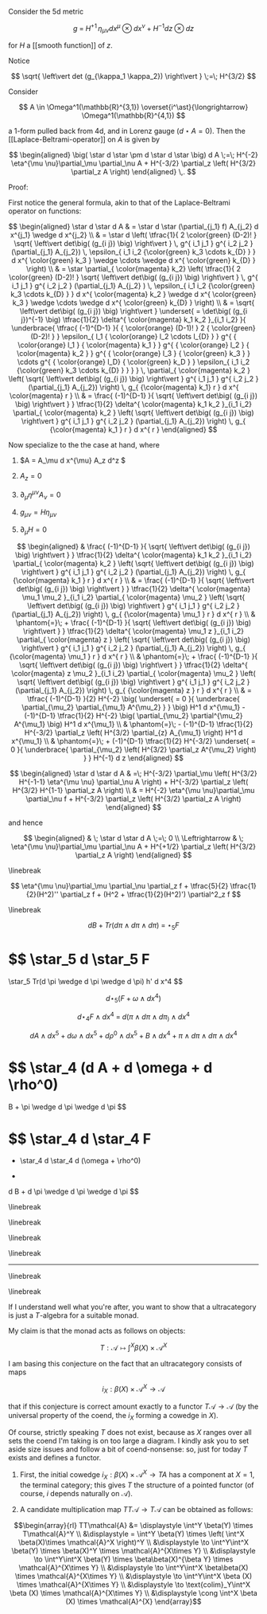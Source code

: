


Consider the 5d metric

$$
  g
  \;=\;
  H^{+1} \, \eta_{\mu \nu} d x^\mu \otimes d x^\nu 
    + 
  H^{-1} d z \otimes d z
$$

for $H$ a [[smooth function]] of $z$.

Notice

$$
  \sqrt{
    \left\vert
      det (g_{\kappa_1 \kappa_2})
    \right\vert
  }
  \;=\;
  H^{3/2}
$$

Consider 

$$
  A
  \in 
  \Omega^1(\mathbb{R}^{3,1})
  \overset{i^\ast}{\longrightarrow}
  \Omega^1(\mathbb{R}^{4,1})
$$

a 1-form pulled back from 4d, and in Lorenz gauge ($d \star A = 0$). Then the [[Laplace-Beltrami-operator]] on $A$ is given by

$$
  \begin{aligned}
    \big( 
      \star d \star \pm d \star d \star 
    \big) 
    d A
    \;=\;
    H^{-2} \eta^{\mu \nu}\partial_\mu \partial_\nu A
    +
    H^{-3/2}
    \partial_z
    \left(
      H^{3/2} \partial_z A
    \right)
  \end{aligned}
  \,.
$$

Proof:

First notice the general formula, akin to that of the Laplace-Beltrami operator on functions:

$$
  \begin{aligned}
    \star d \star d A
    & =
    \star d \star (\partial_{j_1} f) A_{j_2} d x^{j_1} \wedge d x^{j_2}
    \\
    & = 
    \star d
    \left( 
      \tfrac{1}{ 2 \color{green}  (D-2)! }
      \sqrt{
        \left\vert
           det\big( (g_{i j}) \big)
        \right\vert
      }
      \,
      g^{ i_1  j_1 } 
      g^{ i_2  j_2 } 
      (\partial_{j_1} A_{j_2})
      \,
      \epsilon_{
        i_1 i_2
        {\color{green} k_3 \cdots k_{D} }
      }
      d x^{
        \color{green} k_3
      } 
      \wedge \cdots \wedge 
      d x^{
        \color{green} k_{D}
      }
    \right)
    \\
    & =
    \star
    \partial_{ \color{magenta} k_2}
    \left( 
      \tfrac{1}{ 2 \color{green} (D-2)! }
      \sqrt{
        \left\vert
           det\big( (g_{i j}) \big)
        \right\vert
      }
      \,
      g^{ i_1 j_1 } 
      g^{ i_2 j_2 } 
      (\partial_{j_1} A_{j_2} )
      \,
      \epsilon_{
        i_1 i_2
        {\color{green} k_3 \cdots k_{D} }
      }
      d x^{ \color{magenta} k_2 }
      \wedge 
      d x^{
        \color{green} k_3
      } \wedge \cdots \wedge 
      d x^{
        \color{green} k_{D}
      }
    \right)
    \\
    & =
    \sqrt{
      \left\vert
        det\big( (g_{i j}) \big)
      \right\vert
    }
    \underset{
      = 
      \det\big( (g_{i j})^{-1}  \big)
      \tfrac{1}{2}
      \delta^{ \color{magenta} k_1 k_2 }_{i_1 i_2}
    }{
    \underbrace{
    \tfrac{
      (-1)^{D-1}
    }{ 
       { \color{orange} (D-1)! }
       2 { \color{green} (D-2)! }
    }
    \epsilon_{ 
      l_1
      { \color{orange} l_2 \cdots l_{D} }
    }
    g^{ 
      { \color{orange} l_1 }
      { \color{magenta} k_1  } 
    }
    g^{ 
      { \color{orange} l_2 }
      { \color{magenta} k_2  } 
    }
    g^{ 
      { \color{orange} l_3 }
      { \color{green} k_3  } 
    }
    \cdots
    g^{ 
      { \color{orange} l_D} 
      { \color{green} k_D } 
    }
    \epsilon_{
      i_1 i_2
      {\color{green} k_3 \cdots k_{D} }
    }
    }
    }
    \,
    \partial_{ \color{magenta} k_2 }
    \left( 
      \sqrt{
        \left\vert
          det\big( (g_{i j}) \big)
        \right\vert
      }
      g^{ i_1  j_1 } 
      g^{ i_2  j_2 } 
      (\partial_{j_1} A_{j_2})
    \right)    
    \, 
    g_{ {\color{magenta} k_1} r }
    d x^{ \color{magenta} r  }
    \\
    & =
    \frac{
      (-1)^{D-1}
    }{  
       \sqrt{
        \left\vert
          det\big( (g_{i j}) \big)
        \right\vert
      }
    }
    \tfrac{1}{2}
    \delta^{ \color{magenta} k_1 k_2 }_{i_1 i_2}
    \partial_{ \color{magenta} k_2 }
    \left( 
      \sqrt{
        \left\vert
          det\big( (g_{i j}) \big)
        \right\vert
      }
      g^{ i_1  j_1 } 
      g^{ i_2  j_2 } 
      (\partial_{j_1} A_{j_2})
    \right)    
    \,
    g_{ {\color{magenta} k_1 } r }
    d x^{  r }
  \end{aligned}
$$

Now specialize to the the case at hand, where 

1. $A = A_\mu d x^{\mu} A_z d^z $ 

1. $A_z = 0$

1. $\partial_\mu \eta^{\mu \nu} A_\nu = 0$ 

1. $g_{\mu \nu} = H \eta_{\mu \nu}$

1. $\partial_\mu H = 0$

$$
  \begin{aligned}
    & 
    \frac{
      (-1)^{D-1}
    }{  
       \sqrt{
        \left\vert
          det\big( (g_{i j}) \big)
        \right\vert
      }
    }
    \tfrac{1}{2}
    \delta^{ \color{magenta} k_1 k_2 }_{i_1 i_2}
    \partial_{ \color{magenta} k_2 }
    \left( 
      \sqrt{
        \left\vert
          det\big( (g_{i j}) \big)
        \right\vert
      }
      g^{ i_1  j_1 } 
      g^{ i_2  j_2 } 
      (\partial_{j_1} A_{j_2})
    \right)    
    \,
    g_{ {\color{magenta} k_1 } r }
    d x^{  r }
    \\
    & =
    \frac{
      (-1)^{D-1}
    }{  
       \sqrt{
        \left\vert
          det\big( (g_{i j}) \big)
        \right\vert
      }
    }
    \tfrac{1}{2}
    \delta^{ \color{magenta} \mu_1 \mu_2 }_{i_1 i_2}
    \partial_{ \color{magenta} \mu_2 }
    \left( 
      \sqrt{
        \left\vert
          det\big( (g_{i j}) \big)
        \right\vert
      }
      g^{ i_1  j_1 } 
      g^{ i_2  j_2 } 
      (\partial_{j_1} A_{j_2})
    \right)    
    \,
    g_{ {\color{magenta} \mu_1 } r }
    d x^{  r }
    \\
    & \phantom{=}\;
    +
    \frac{
      (-1)^{D-1}
    }{  
       \sqrt{
        \left\vert
          det\big( (g_{i j}) \big)
        \right\vert
      }
    }
    \tfrac{1}{2}
    \delta^{ \color{magenta} \mu_1 z }_{i_1 i_2}
    \partial_{ \color{magenta} z }
    \left( 
      \sqrt{
        \left\vert
          det\big( (g_{i j}) \big)
        \right\vert
      }
      g^{ i_1  j_1 } 
      g^{ i_2  j_2 } 
      (\partial_{j_1} A_{j_2})
    \right)    
    \,
    g_{ {\color{magenta} \mu_1 } r }
    d x^{  r }
    \\
    & \phantom{=}\;
    +
    \frac{
      (-1)^{D-1}
    }{  
       \sqrt{
        \left\vert
          det\big( (g_{i j}) \big)
        \right\vert
      }
    }
    \tfrac{1}{2}
    \delta^{ \color{magenta} z \mu_2 }_{i_1 i_2}
    \partial_{ \color{magenta} \mu_2 }
    \left( 
      \sqrt{
        \left\vert
          det\big( (g_{i j}) \big)
        \right\vert
      }
      g^{ i_1  j_1 } 
      g^{ i_2  j_2 } 
      (\partial_{j_1} A_{j_2})
    \right)    
    \,
    g_{ {\color{magenta} z } r }
    d x^{  r }
    \\
    & =
    \tfrac{
      (-1)^{D-1}
    }{2}
    H^{-2}
    \big(
      \underset{
        = 0
      }{
      \underbrace{
      \partial_{\mu_2}
      \partial_{\mu_1}
      A^{\mu_2}
      }
      }
    \big)
    H^1
    d x^{\mu_1}
    -
    (-1)^{D-1}
    \tfrac{1}{2}
    H^{-2}
    \big(
      \partial_{\mu_2}
      \partial^{\mu_2}
    A^{\mu_1}
    \big)
    H^1
    d x^{\mu_1}
    \\
    & \phantom{=}\;
    -
    (-1)^{D-1}
    \tfrac{1}{2}
    H^{-3/2}
    \partial_z
    \left( 
      H^{3/2}
      \partial_{z}
      A_{\mu_1}
    \right)
    H^1
    d x^{\mu_1}
    \\
    & \phantom{=}\;
    +
    (-1)^{D-1}
    \tfrac{1}{2}
    H^{-3/2}
    \underset{
      = 0
    }{
    \underbrace{
    \partial_{\mu_2}
    \left( 
      H^{3/2}
      \partial_z
      A^{\mu_2}
    \right)
    }
    }
    H^{-1} d z
  \end{aligned}
$$

$$
  \begin{aligned}
    \star d \star d A
    & =\;
    H^{-3/2} 
    \partial_\mu 
    \left(
      H^{3/2} H^{-1-1} \eta^{\mu \nu} \partial_\nu A
    \right)
    +
    H^{-3/2}
    \partial_z
    \left(
      H^{3/2} H^{1-1} \partial_z A
    \right)
    \\
    & =
    H^{-2} \eta^{\mu \nu}\partial_\mu \partial_\nu f
    +
    H^{-3/2}
    \partial_z
    \left(
      H^{3/2} \partial_z A
    \right)
  \end{aligned}
$$

and hence

$$
  \begin{aligned}
    & 
    \; \star d \star d A \;=\; 0
    \\
    \Leftrightarrow
    &
    \;
    \eta^{\mu \nu}\partial_\mu \partial_\nu A
    +
    H^{+1/2}
    \partial_z
    \left(
      H^{3/2} \partial_z A
    \right)
  \end{aligned}
$$

\linebreak

$$
    \eta^{\mu \nu}\partial_\mu \partial_\nu \partial_z f
    +
    \tfrac{5}{2}
    \tfrac{1}{2}(H^2)''
    \partial_z f
    +
    (H^2 + \tfrac{1}{2}(H^2)') \partial^2_z f
$$


\linebreak

$$
  d B + Tr(d \pi \wedge d \pi \wedge d \pi)
  \;=\;
  \star_{5} F
$$

$$
  \star_5
  d \star_5 F 
  =
  \star_5
  Tr(d \pi \wedge d \pi \wedge d \pi) h' d x^4
$$

$$
  d \star_5 
  \big( 
    F + \omega \wedge d x^4
  \big)  
$$

$$
  d \star_4 F \wedge d x^4
  \;=\;
  d \big( \pi \wedge d \pi \wedge d \pi _\big) \wedge d x^4
$$

$$
  d A \wedge d x^5
  +
  d \omega \wedge d x^5
  + 
  d \rho^0 \wedge d x^5
  +
  B \wedge d x^4
  + 
  \pi \wedge d \pi \wedge d \pi \wedge d x^4
$$

$$
  \star_4
  (d A + d \omega + d \rho^0)
  = 
   B + \pi \wedge d \pi \wedge d \pi
$$

$$
  \star_4 d \star_4 F 
  = 
  - \star_4 d \star_4 d (\omega + \rho^0)
  +
  d B + d \pi \wedge d \pi \wedge d \pi
$$



\linebreak


\linebreak

\linebreak
  
\linebreak

***


\linebreak

\linebreak


If I understand well what you're after, you want to show that a ultracategory is just a $T$-algebra for a suitable monad.

My claim is that the monad acts as follows on objects:

$$ T : \mathcal{A} \mapsto \int^X \beta(X)\times \mathcal{A}^X $$ 

I am basing this conjecture on the fact that an ultracategory consists of maps

$$ i_X : \beta(X)\times \mathcal{A}^X \to \mathcal{A} $$ 

that if this conjecture is correct amount exactly to a functor $T\mathcal{A} \to \mathcal{A}$ (by the universal property of the coend, the $i_X$ forming a cowedge in $X$).

Of course, strictly speaking $T$ does not exist, because as $X$ ranges over all sets the coend I'm taking is on too large a diagram. I kindly ask you to set aside size issues and follow a bit of coend-nonsense: so, just for today $T$ exists and defines a functor.

1. First, the initial cowedge $i_X : \beta(X) \times \mathcal{A}^X \to TA$ has a component at $X=1$, the terminal category; this gives $T$ the structure of a pointed functor (of course, $i$ depends naturally on $\mathcal{A}$).

2. A candidate multiplication map $TT\mathcal{A} \to T\mathcal{A}$ can be obtained as follows:

$$\begin{array}{rl} 
TT\mathcal{A} &= \displaystyle \int^Y \beta(Y) \times T\mathcal{A}^Y \\
&\displaystyle  = \int^Y \beta(Y) \times \left( \int^X \beta(X)\times \mathcal{A}^X \right)^Y \\
&\displaystyle \to \int^Y\int^X \beta(Y) \times  \beta(X)^Y \times \mathcal{A}^{X\times Y} \\
&\displaystyle \to \int^Y\int^X \beta(Y) \times  \beta\beta(X)^{\beta Y} \times \mathcal{A}^{X\times Y} \\
&\displaystyle \to \int^Y\int^X \beta\beta(X) \times \mathcal{A}^{X\times Y} \\
&\displaystyle \to \int^Y\int^X \beta (X) \times \mathcal{A}^{X\times Y} \\
&\displaystyle \to \text{colim}_Y\int^X \beta (X) \times \mathcal{A}^{X\times Y} \\
&\displaystyle \cong \int^X \beta (X) \times \mathcal{A}^{X}
\end{array}$$
